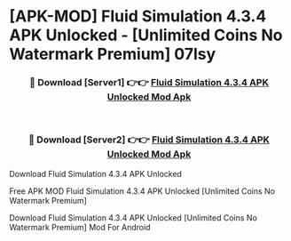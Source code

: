 # [APK-MOD] Fluid Simulation 4.3.4 APK Unlocked - [Unlimited Coins No Watermark Premium] 07lsy



<div align="center">
<h3>🔴 Download [Server1] 👉👉 <a href="https://momento.my/?title=Fluid_Simulation_4.3.4_APK_Unlocked">Fluid Simulation 4.3.4 APK Unlocked Mod Apk</a></h3><br>

<h3>🔴 Download [Server2] 👉👉 <a href="https://momento.my/?title=Fluid_Simulation_4.3.4_APK_Unlocked">Fluid Simulation 4.3.4 APK Unlocked Mod Apk</a></h3>
</div>



Download Fluid Simulation 4.3.4 APK Unlocked 

Free APK MOD Fluid Simulation 4.3.4 APK Unlocked [Unlimited Coins No Watermark Premium]

Download Fluid Simulation 4.3.4 APK Unlocked [Unlimited Coins No Watermark Premium] Mod For Android
